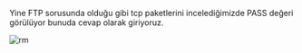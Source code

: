 Yine FTP sorusunda olduğu gibi tcp paketlerini incelediğimizde PASS değeri görülüyor bunuda cevap olarak giriyoruz.

![rm](https://raw.githubusercontent.com/C10ud-0/ctf/master/rootme/network/telnet/telnet.png)
